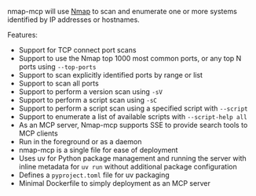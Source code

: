 nmap-mcp will use [Nmap](https://nmap.org) to scan and enumerate one or more systems identified by IP addresses or hostnames.

Features:

+ Support for TCP connect port scans
+ Support to use the Nmap top 1000 most common ports, or any top N ports using `--top-ports`
+ Support to scan explicitly identified ports by range or list
+ Support to scan all ports
+ Support to perform a version scan using `-sV`
+ Support to perform a script scan using `-sC`
+ Support to perform a script scan using a specified script with `--script`
+ Support to enumerate a list of available scripts with `--script-help all`
+ As an MCP server, Nmap-mcp supports SSE to provide search tools to MCP clients
+ Run in the foreground or as a daemon
+ nmap-mcp is a single file for ease of deployment
+ Uses uv for Python package management and running the server with inline metadata for `uv run` without additional package configuration
+ Defines a `pyproject.toml` file for uv packaging
+ Minimal Dockerfile to simply deployment as an MCP server
